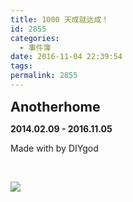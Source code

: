 ```yaml
---
title: 1000 天成就达成！
id: 2855
categories:
  - 事件簿
date: 2016-11-04 22:39:54
tags:
permalink: 2855
---
```


<span style="font-size: 16pt;">**Anotherhome**</span> 

**2014.02.09 - 2016.11.05**

Made with  by DIYgod

&nbsp; 

![](/images/1000.jpg)